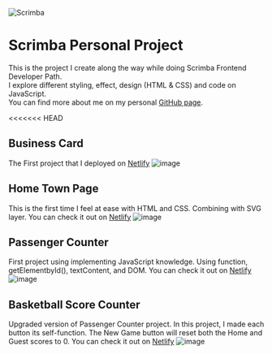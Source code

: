 ![Scrimba](https://user-images.githubusercontent.com/80773310/196091214-0dd85855-61f1-4234-af88-1c1044f58470.gif)

# Scrimba Personal Project
This is the project I create along the way while doing Scrimba Frontend Developer Path. <br>
I explore different styling, effect, design (HTML & CSS) and code on JavaScript.<br>
You can find more about me on my personal [GitHub page](https://github.com/DHCJS).

<<<<<<< HEAD

## Business Card 
The First project that I deployed on [Netlify](https://github.com/DHCJS/business-card)
![image](https://user-images.githubusercontent.com/80773310/196160650-f3d7a612-a582-4616-91b9-155b1e2a8d29.png)

## Home Town Page
This is the first time I feel at ease with HTML and CSS. Combining with SVG layer. You can check it out on [Netlify](https://strong-fudge-9a5543.netlify.app/)
![image](https://user-images.githubusercontent.com/80773310/200556836-9f52ad20-8657-4bcf-99d8-049a9b4a51cd.png)

## Passenger Counter
First project using implementing JavaScript knowledge. Using function, getElementbyId(), textContent, and DOM. You can check it out on [Netlify](https://stellar-toffee-b5c56a.netlify.app/)
![image](https://user-images.githubusercontent.com/80773310/200557674-2ab1dbb0-dd27-4412-bffd-f08417a990d9.png)

## Basketball Score Counter
Upgraded version of Passenger Counter project. In this project, I made each button its self-function. The New Game button will reset both the Home and Guest scores to 0. You can check it out on [Netlify](https://silver-pasca-511b5e.netlify.app/)
![image](https://user-images.githubusercontent.com/80773310/200557924-49746bd3-7ed0-47f6-ba59-ac1d4c1a6bb3.png)